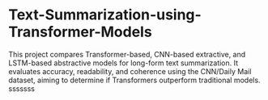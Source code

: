 # Text-Summarization-using-Transformer-Models
This project compares Transformer-based, CNN-based extractive, and LSTM-based abstractive models for long-form text summarization. It evaluates accuracy, readability, and coherence using the CNN/Daily Mail dataset, aiming to determine if Transformers outperform traditional models. 
sssssss
